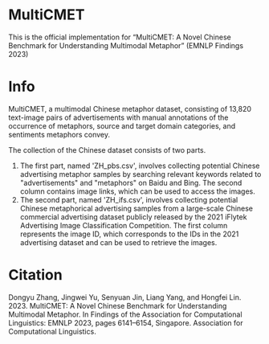 # MultiCMET
This is the official implementation for “MultiCMET: A Novel Chinese Benchmark for Understanding Multimodal Metaphor” (EMNLP Findings 2023)

# Info

MultiCMET, a multimodal Chinese metaphor dataset, consisting of 13,820 text-image pairs of advertisements with manual annotations of the occurrence of metaphors, source and target domain categories, and sentiments metaphors convey. 

The collection of the Chinese dataset consists of two parts. 

1. The first part, named 'ZH_pbs.csv', involves collecting potential Chinese advertising metaphor samples by searching relevant keywords related to "advertisements" and "metaphors" on Baidu and Bing. The second column contains image links, which can be used to access the images. 
2. The second part, named 'ZH_ifs.csv', involves collecting potential Chinese metaphorical advertising samples from a large-scale Chinese commercial advertising dataset publicly released by the 2021 iFlytek Advertising Image Classification Competition. The first column represents the image ID, which corresponds to the IDs in the 2021 advertising dataset and can be used to retrieve the images.

# Citation
Dongyu Zhang, Jingwei Yu, Senyuan Jin, Liang Yang, and Hongfei Lin. 2023. MultiCMET: A Novel Chinese Benchmark for Understanding Multimodal Metaphor. In Findings of the Association for Computational Linguistics: EMNLP 2023, pages 6141–6154, Singapore. Association for Computational Linguistics.
